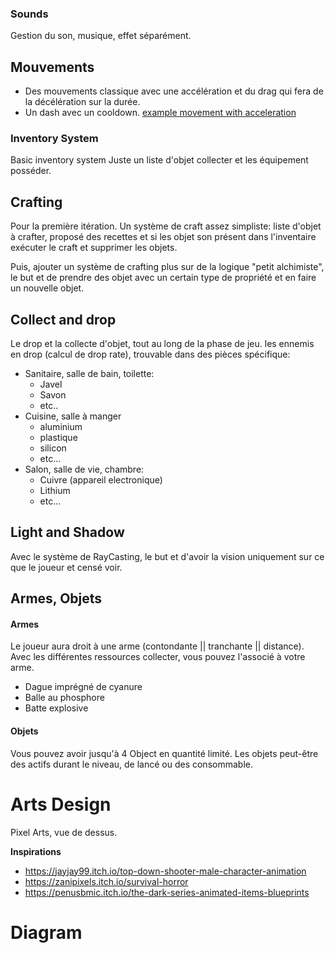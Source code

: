 ### Sounds
Gestion du son, musique, effet séparément.
## Mouvements
- Des mouvements classique avec une accélération et du drag qui fera de la décélération sur la durée.
- Un dash avec un cooldown.
[example movement with acceleration](https://labs.phaser.io/edit.html?src=src\physics\arcade\dragon%20movement.js)

### Inventory System
Basic inventory system 
Juste un liste d'objet collecter et les équipement posséder.
## Crafting
Pour la première itération.
Un système de craft assez simpliste:  liste d'objet à crafter,
proposé des recettes et si les objet son présent dans l'inventaire exécuter le craft et supprimer les objets.

Puis, ajouter un système de crafting plus sur de la logique "petit alchimiste", le but et de prendre des objet avec un certain type de propriété et en faire un  nouvelle objet.
## Collect and drop
Le drop et la collecte d'objet, tout au long de la phase de jeu.
les ennemis en drop (calcul de drop rate),
trouvable dans des pièces spécifique:
- Sanitaire, salle de bain, toilette:
	- Javel
	- Savon
	- etc..
- Cuisine, salle à manger
	- aluminium
	- plastique
	- silicon
	- etc...
- Salon, salle de vie, chambre:
	- Cuivre (appareil electronique)
	- Lithium
	- etc...

## Light and Shadow
Avec le système de RayCasting, le but et d'avoir la vision uniquement sur ce que le joueur et censé voir.

## Armes, Objets
#### Armes
Le joueur aura droit à une arme (contondante || tranchante || distance).
Avec les différentes ressources collecter, vous pouvez l'associé à votre arme.
- Dague imprégné de cyanure
- Balle au phosphore
- Batte explosive
#### Objets
Vous pouvez avoir jusqu'à 4 Object en quantité limité.
Les objets peut-être des actifs durant le niveau, de lancé ou des consommable.


# Arts Design

Pixel Arts, vue de dessus.

**Inspirations**
- https://jayjay99.itch.io/top-down-shooter-male-character-animation
- https://zanipixels.itch.io/survival-horror
- https://penusbmic.itch.io/the-dark-series-animated-items-blueprints

# Diagram

